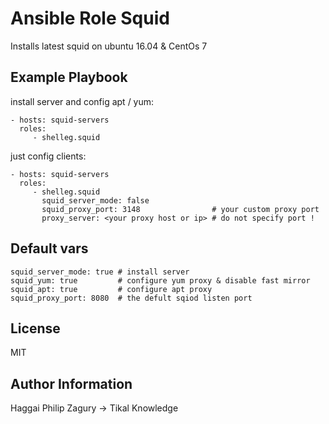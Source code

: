 Ansible Role Squid
==================

Installs latest squid on ubuntu 16.04 & CentOs 7

Example Playbook
----------------

install server and config apt / yum:

    - hosts: squid-servers
      roles:
         - shelleg.squid
         
just config clients:

    - hosts: squid-servers
      roles:
         - shelleg.squid
           squid_server_mode: false
           squid_proxy_port: 3148                # your custom proxy port
           proxy_server: <your proxy host or ip> # do not specify port !
           
Default vars
------------
```
squid_server_mode: true # install server
squid_yum: true         # configure yum proxy & disable fast mirror
squid_apt: true         # configure apt proxy
squid_proxy_port: 8080  # the defult sqiod listen port

```


License
-------

MIT

Author Information
------------------

Haggai Philip Zagury -> Tikal Knowledge
